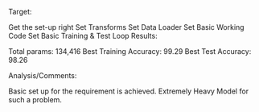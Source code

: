
Target:

Get the set-up right
Set Transforms
Set Data Loader
Set Basic Working Code
Set Basic Training & Test Loop
Results:

Total params: 134,416
Best Training Accuracy: 99.29
Best Test Accuracy: 98.26

Analysis/Comments:

Basic set up for the requirement is achieved. Extremely Heavy Model for such a problem.
